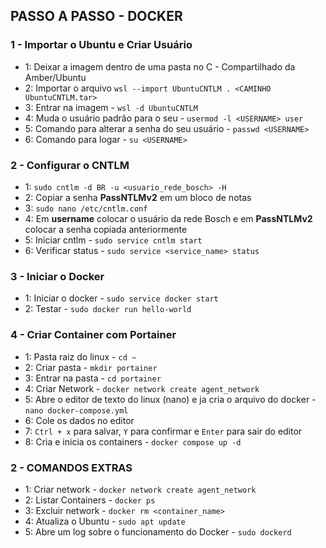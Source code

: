 ## PASSO A PASSO - DOCKER

### 1 - Importar o Ubuntu e Criar Usuário
  - 1: Deixar a imagem dentro de uma pasta no C - Compartilhado da Amber/Ubuntu
  - 2: Importar o arquivo `wsl --import UbuntuCNTLM . <CAMINHO UbuntuCNTLM.tar>`
  - 3: Entrar na imagem - `wsl -d UbuntuCNTLM`
  - 4: Muda o usuário padrão para o seu - `usermod -l <USERNAME> user`
  - 5: Comando para alterar a senha do seu usuário - `passwd <USERNAME>`
  - 6: Comando para logar - `su <USERNAME>`
### 2 - Configurar o CNTLM
  - 1: `sudo cntlm -d BR -u <usuario_rede_bosch> -H`
  - 2: Copiar a senha **PassNTLMv2** em um bloco de notas
  - 3: `sudo nano /etc/cntlm.conf`
  - 4: Em **username** colocar o usuário da rede Bosch e em **PassNTLMv2** colocar a senha copiada anteriormente
  - 5: Iniciar cntlm - `sudo service cntlm start`
  - 6: Verificar status - `sudo service <service_name> status`
### 3 - Iniciar o Docker
  - 1: Iniciar o docker - `sudo service docker start`
  - 2: Testar - `sudo docker run hello-world`
### 4 - Criar Container com Portainer
 - 1: Pasta raiz do linux - `cd ~`
 - 2: Criar pasta - `mkdir portainer`
 - 3: Entrar na pasta - `cd portainer`
 - 4: Criar Network - `docker network create agent_network`
 - 5: Abre o editor de texto do linux (nano) e ja cria o arquivo do docker - `nano docker-compose.yml` 
 - 6: Cole os dados no editor
 - 7: `Ctrl + x` para salvar, `Y` para confirmar e `Enter` para sair do editor
 - 8: Cria e inicia os containers - `docker compose up -d`
### 2 - COMANDOS EXTRAS
 - 1: Criar network - `docker network create agent_network`
 - 2: Listar Containers - `docker ps`
 - 3: Excluir network - `docker rm <container_name>`
 - 4: Atualiza o Ubuntu - `sudo apt update`
 - 5: Abre um log sobre o funcionamento do Docker - `sudo dockerd`
